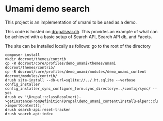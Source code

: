 # Umami demo search

This project is an implementation of umami to be used as a demo.

This code is hosted on [drupalsear.ch](http://drupalsear.ch). This provides an example of what can be achieved with a basic setup of Search API, Search API db, and Facets.

The site can be installed locally as follows:
go to the root of the directory

```
composer install
mkdir docroot/themes/contrib
cp -R docroot/core/profiles/demo_umami/themes/umami docroot/themes/contrib/
cp -R docroot/core/profiles/demo_umami/modules/demo_umami_content docroot/modules/contrib/
drush site-install --db-url=sqlite://../.ht.sqlite --verbose config_installer config_installer_sync_configure_form.sync_directory=../config/sync/ --yes
drush ev '\Drupal::classResolver()->getInstanceFromDefinition(Drupal\demo_umami_content\InstallHelper::class)->importContent();'
drush search-api:reset-tracker
drush search-api:index
```
